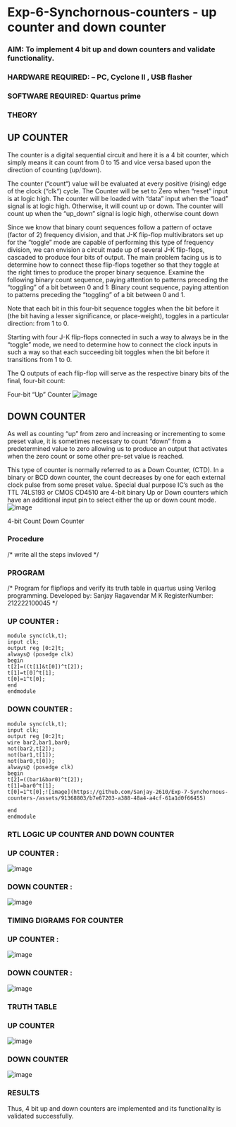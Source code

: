 # Exp-6-Synchornous-counters - up counter and down counter 
### AIM: To implement 4 bit up and down counters and validate  functionality.
### HARDWARE REQUIRED:  – PC, Cyclone II , USB flasher
### SOFTWARE REQUIRED:   Quartus prime
### THEORY 

## UP COUNTER 
The counter is a digital sequential circuit and here it is a 4 bit counter, which simply means it can count from 0 to 15 and vice versa based upon the direction of counting (up/down). 

The counter (“count“) value will be evaluated at every positive (rising) edge of the clock (“clk“) cycle.
The Counter will be set to Zero when “reset” input is at logic high.
The counter will be loaded with “data” input when the “load” signal is at logic high. Otherwise, it will count up or down.
The counter will count up when the “up_down” signal is logic high, otherwise count down

Since we know that binary count sequences follow a pattern of octave (factor of 2) frequency division, and that J-K flip-flop multivibrators set up for the “toggle” mode are capable of performing this type of frequency division, we can envision a circuit made up of several J-K flip-flops, cascaded to produce four bits of output.
The main problem facing us is to determine how to connect these flip-flops together so that they toggle at the right times to produce the proper binary sequence.
Examine the following binary count sequence, paying attention to patterns preceding the “toggling” of a bit between 0 and 1:
Binary count sequence, paying attention to patterns preceding the “toggling” of a bit between 0 and 1.

Note that each bit in this four-bit sequence toggles when the bit before it (the bit having a lesser significance, or place-weight), toggles in a particular direction: from 1 to 0.



 
 

Starting with four J-K flip-flops connected in such a way to always be in the “toggle” mode, we need to determine how to connect the clock inputs in such a way so that each succeeding bit toggles when the bit before it transitions from 1 to 0.

The Q outputs of each flip-flop will serve as the respective binary bits of the final, four-bit count:

 
 

Four-bit “Up” Counter
![image](https://user-images.githubusercontent.com/36288975/169644758-b2f4339d-9532-40c5-af40-8f4f8c942e2c.png)



## DOWN COUNTER 

As well as counting “up” from zero and increasing or incrementing to some preset value, it is sometimes necessary to count “down” from a predetermined value to zero allowing us to produce an output that activates when the zero count or some other pre-set value is reached.

This type of counter is normally referred to as a Down Counter, (CTD). In a binary or BCD down counter, the count decreases by one for each external clock pulse from some preset value. Special dual purpose IC’s such as the TTL 74LS193 or CMOS CD4510 are 4-bit binary Up or Down counters which have an additional input pin to select either the up or down count mode.
![image](https://user-images.githubusercontent.com/36288975/169644844-1a14e123-7228-4ed8-81a9-eb937dff4ac8.png)


4-bit Count Down Counter
### Procedure
/* write all the steps invloved */



### PROGRAM 
/*
Program for flipflops  and verify its truth table in quartus using Verilog programming.
Developed by: Sanjay Ragavendar M K
RegisterNumber:  212222100045
*/
### UP COUNTER :
```
module sync(clk,t);
input clk;
output reg [0:2]t;
always@ (posedge clk)
begin
t[2]=((t[1]&t[0])^t[2]);
t[1]=t[0]^t[1];
t[0]=1^t[0];
end
endmodule
```
### DOWN COUNTER :
```
module sync(clk,t);
input clk;
output reg [0:2]t;
wire bar2,bar1,bar0;
not(bar2,t[2]);
not(bar1,t[1]);
not(bar0,t[0]);
always@ (posedge clk)
begin
t[2]=((bar1&bar0)^t[2]);
t[1]=bar0^t[1];
t[0]=1^t[0];![image](https://github.com/Sanjay-2610/Exp-7-Synchornous-counters-/assets/91368803/b7e67203-a388-48a4-a4cf-61a1d0f66455)

end
endmodule
```
### RTL LOGIC UP COUNTER AND DOWN COUNTER  
### UP COUNTER :
![image](https://github.com/Sanjay-2610/Exp-7-Synchornous-counters-/assets/91368803/2b597ce6-b3a5-4e03-8f30-50677861bdfc)
### DOWN COUNTER :
![image](https://github.com/Sanjay-2610/Exp-7-Synchornous-counters-/assets/91368803/0179a914-a29b-4594-aa6d-acf450ebab6b)
### TIMING DIGRAMS FOR COUNTER  
### UP COUNTER :
![image](https://github.com/Sanjay-2610/Exp-7-Synchornous-counters-/assets/91368803/4dc2e22a-9c3f-4c4b-99c4-555cc374d5c9)

### DOWN COUNTER :
![image](https://github.com/Sanjay-2610/Exp-7-Synchornous-counters-/assets/91368803/5c3eae94-6fbd-4a26-a2ef-9f354c21cfc1)

### TRUTH TABLE 
### UP COUNTER
![image](https://github.com/Sanjay-2610/Exp-7-Synchornous-counters-/assets/91368803/ab56daf5-e8b3-47b8-b925-40d28dcad3d6)
### DOWN COUNTER
![image](https://github.com/Sanjay-2610/Exp-7-Synchornous-counters-/assets/91368803/a5bdbbd3-065d-403b-aad3-bc8d49212f68)

### RESULTS 
Thus, 4 bit up and down counters are implemented and its functionality is validated successfully.
